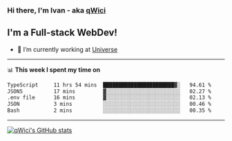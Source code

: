 ### Hi there, I'm Ivan - aka [qWici][website]

## I'm a Full-stack WebDev!
- 🔭 I’m currently working at [Universe][universe]

---

📊 **This week I spent my time on**
<!--START_SECTION:waka-->

```txt
TypeScript     11 hrs 54 mins  ███████████████████████▓░   94.61 %
JSON5          17 mins         ▓░░░░░░░░░░░░░░░░░░░░░░░░   02.27 %
.env file      16 mins         ▓░░░░░░░░░░░░░░░░░░░░░░░░   02.13 %
JSON           3 mins          ░░░░░░░░░░░░░░░░░░░░░░░░░   00.46 %
Bash           2 mins          ░░░░░░░░░░░░░░░░░░░░░░░░░   00.35 %
```

<!--END_SECTION:waka-->

---

[![qWici's GitHub stats](https://github-readme-stats.vercel.app/api?username=qWici)](https://github.com/qWici/github-readme-stats)

[website]: https://devkucher.com
[twitter]: https://twitter.com/KucherDev
[linkedin]: https://www.linkedin.com/in/ivankucher
[universe]: https://universeapps.limited
